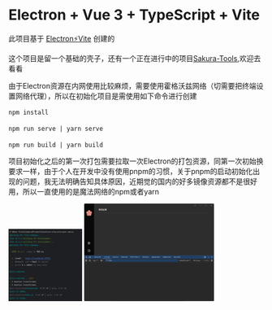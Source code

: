 # Electron + Vue 3 + TypeScript + Vite

此项目基于 [Electron⚡️Vite](https://electron-vite.github.io/) 创建的

这个项目是留一个基础的壳子，还有一个正在进行中的项目[Sakura-Tools](https://github.com/HuaSakura/Sakura-Tools),欢迎去看看

由于Electron资源在内网使用比较麻烦，需要使用霍格沃兹网络（切需要把终端设置网络代理），所以在初始化项目是需使用如下命令进行创建

```shell
npm install

npm run serve | yarn serve

npm run build | yarn build
```

项目初始化之后的第一次打包需要拉取一次Electron的打包资源，同第一次初始换要求一样，由于个人在开发中没有使用pnpm的习惯，关于pnpm的启动初始化出现的问题，我无法明确告知具体原因，近期觉的国内的好多镜像资源都不是很好用，所以一直使用的是魔法网络的npm或者yarn

<img src=".\public\image-20240905142017745.png" alt="image-20240905142017745" style="zoom:25%;" />

<img src=".\public\image-20240905142041344.png" alt="image-20240905142041344" style="zoom:25%;" />
